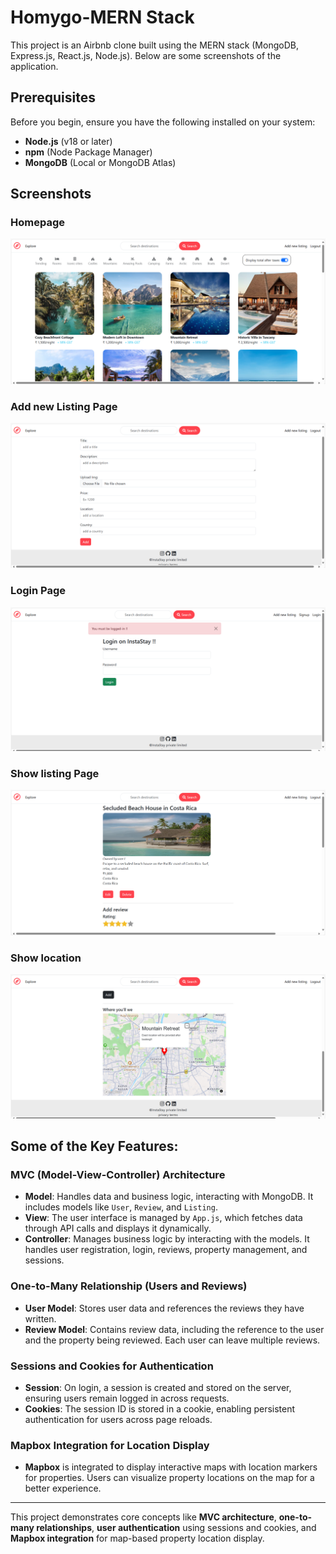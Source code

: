 # Homygo-MERN Stack

This project is an Airbnb clone built using the MERN stack (MongoDB, Express.js, React.js, Node.js). Below are some screenshots of the application.

## Prerequisites

Before you begin, ensure you have the following installed on your system:

- **Node.js** (v18 or later)
- **npm** (Node Package Manager)
- **MongoDB** (Local or MongoDB Atlas)

## Screenshots

### Homepage

![Homepage Screenshot](screenshots/homepage.png)

### Add new Listing Page
![Add Listing Screenshot](screenshots/addnewlisting.png)

### Login Page
![Login Screenshot](screenshots/login.png)

### Show listing Page
![show Screenshot](screenshots/showlisting.png)

### Show location
![show Screenshot](screenshots/showlocation.png)

## Some of the Key Features:

### **MVC (Model-View-Controller) Architecture**

- **Model**: Handles data and business logic, interacting with MongoDB. It includes models like `User`, `Review`, and `Listing`.
- **View**: The user interface is managed by `App.js`, which fetches data through API calls and displays it dynamically.
- **Controller**: Manages business logic by interacting with the models. It handles user registration, login, reviews, property management, and sessions.

### **One-to-Many Relationship (Users and Reviews)**

- **User Model**: Stores user data and references the reviews they have written.
- **Review Model**: Contains review data, including the reference to the user and the property being reviewed. Each user can leave multiple reviews.

### **Sessions and Cookies for Authentication**

- **Session**: On login, a session is created and stored on the server, ensuring users remain logged in across requests.
- **Cookies**: The session ID is stored in a cookie, enabling persistent authentication for users across page reloads.

### **Mapbox Integration for Location Display**

- **Mapbox** is integrated to display interactive maps with location markers for properties. Users can visualize property locations on the map for a better experience.

---

This project demonstrates core concepts like **MVC architecture**, **one-to-many relationships**, **user authentication** using sessions and cookies, and **Mapbox integration** for map-based property location display.
